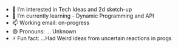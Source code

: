 - 👀 I’m interested in Tech Ideas and 2d sketch-up
- 🌱 I’m currently learning -  Dynamic Programming and API
- 📫 Working email: on-progress
- 😄 Pronouns: ... Unknown
- ⚡ Fun fact: ...Had Weird ideas from uncertain reactions in progs 

<!---
SilverTaurus21/SilverTaurus21 is a ✨ special ✨ repository because its `README.md` (this file) appears on your GitHub profile.
You can click the Preview link to take a look at your changes.
--->
